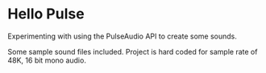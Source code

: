 # Hello Pulse

Experimenting with using the PulseAudio API to create some sounds.

Some sample sound files included. Project is hard coded for sample rate of 48K, 16 bit mono audio.
